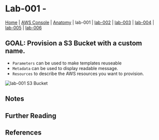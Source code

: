 
# Lab-001 -

[Home](../README.md) |
[AWS Console](https://devopsplayground.signin.aws.amazon.com/console) |
[Anatomy](anatomy.md) |
lab-001 |
[lab-002](lab-002.md) |
[lab-003](lab-003.md) |
[lab-004](lab-004.md) |
[lab-005](lab-005.md) |
[lab-006](lab-006.md)


## GOAL: Provision a S3 Bucket with a custom name.
- `Parameters` can be used to make templates reuseable
- `Metadata` can be used to display readable message.
- `Resources` to describe the AWS resources you want to provision.

![lab-001 S3 Bucket](https://raw.githubusercontent.com/sunil-tailor/lab_cloudformation/master/diagrams/pg18-lab-001.png)


## Notes


## Further Reading




## References
